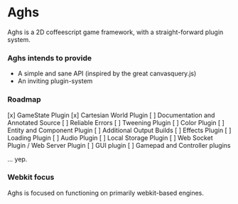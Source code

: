 # Aghs

Aghs is a 2D coffeescript game framework, with a straight-forward plugin system.

### Aghs intends to provide
- A simple and sane API (inspired by the great canvasquery.js)
- An inviting plugin-system

### Roadmap

[x] GameState Plugin
[x] Cartesian World Plugin
[ ] Documentation and Annotated Source
[ ] Reliable Errors
[ ] Tweening Plugin
[ ] Color Plugin
[ ] Entity and Component Plugin
[ ] Additional Output Builds
[ ] Effects Plugin
[ ] Loading Plugin
[ ] Audio Plugin
[ ] Local Storage Plugin
[ ] Web Socket Plugin / Web Server Plugin
[ ] GUI plugin
[ ] Gamepad and Controller plugins

... yep.

### Webkit focus

Aghs is focused on functioning on primarily webkit-based engines.